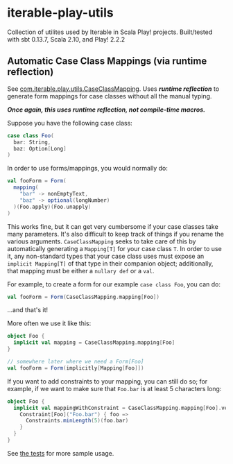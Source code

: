 # iterable-play-utils

Collection of utilites used by Iterable in Scala Play! projects. Built/tested with sbt 0.13.7, Scala 2.10, and Play! 2.2.2

## Automatic Case Class Mappings (via runtime reflection)

See [com.iterable.play.utils.CaseClassMapping](https://github.com/Iterable/iterable-play-utils/blob/master/src/main/scala/com/iterable/play/utils/CaseClassMapping.scala). Uses ***runtime reflection*** to generate form mappings for case classes without all the manual typing. 
 
***Once again, this uses runtime reflection, not compile-time macros.***

Suppose you have the following case class:
```scala
case class Foo(
  bar: String,
  baz: Option[Long]
)
```

In order to use forms/mappings, you would normally do:
```scala
val fooForm = Form(
  mapping(
    "bar" -> nonEmptyText,
    "baz" -> optional(longNumber)
  )(Foo.apply)(Foo.unapply)
)
```

This works fine, but it can get very cumbersome if your case classes take many parameters. It's also difficult to keep track of things if you rename the various arguments. `CaseClassMapping` seeks to take care of this by automatically generating a `Mapping[T]` for your case class `T`. In order to use it, any non-standard types that your case class uses must expose an `implicit Mapping[T]` of that type in their companion object; additionally, that mapping must be either a `nullary def` or a `val`. 

For example, to create a form for our example `case class Foo`, you can do:
```scala
val fooForm = Form(CaseClassMapping.mapping[Foo])
```

...and that's it!

More often we use it like this:
```scala
object Foo {
  implicit val mapping = CaseClassMapping.mapping[Foo]
}

// somewhere later where we need a Form[Foo]
val fooForm = Form(implicitly[Mapping[Foo]])
```

If you want to add constraints to your mapping, you can still do so; for example, if we want to make sure that `Foo.bar` is at least 5 characters long:
```scala
object Foo {
  implicit val mappingWithConstraint = CaseClassMapping.mapping[Foo].verifying {
    Constraint[Foo]("Foo.bar") { foo =>
      Constraints.minLength(5)(foo.bar)
    }
  }
}
```

See [the tests](https://github.com/Iterable/iterable-play-utils/blob/master/src/test/scala/com/iterable/play/utils/CaseClassMappingSpec.scala) for more sample usage. 
